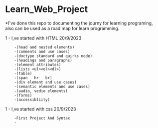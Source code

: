 # Learn_Web_Project
*I've done this repo to documenting the journy for learning programing, also can be used as a road map for learn programming.

1 - I,ve started with HTML               20/9/2023      

        -(head and nested elements)
        -(comments and use cases)
        -(doctype standard and quirks mode)
        -(headings and paragraphs)
        -(element attributes)
        -(lists <ul><ol><dl>)
        -(table)
        -(span   hr   br)
        -(div element and use cases)
        -(semantic elements and use cases)
        -(audio, vedio elements)
        -(forms)
        -(accessibliity)



1 - I,ve started with css                20/9/2023

        -First Project And Syntax
        -